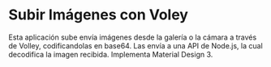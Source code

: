 # Subir Imágenes con Voley

Esta aplicación sube envía imágenes desde la galería o la cámara a través de Volley, codificandolas en base64. Las envía a una API de Node.js, la cual decodifica la imagen recibida.
Implementa Material Design 3.
